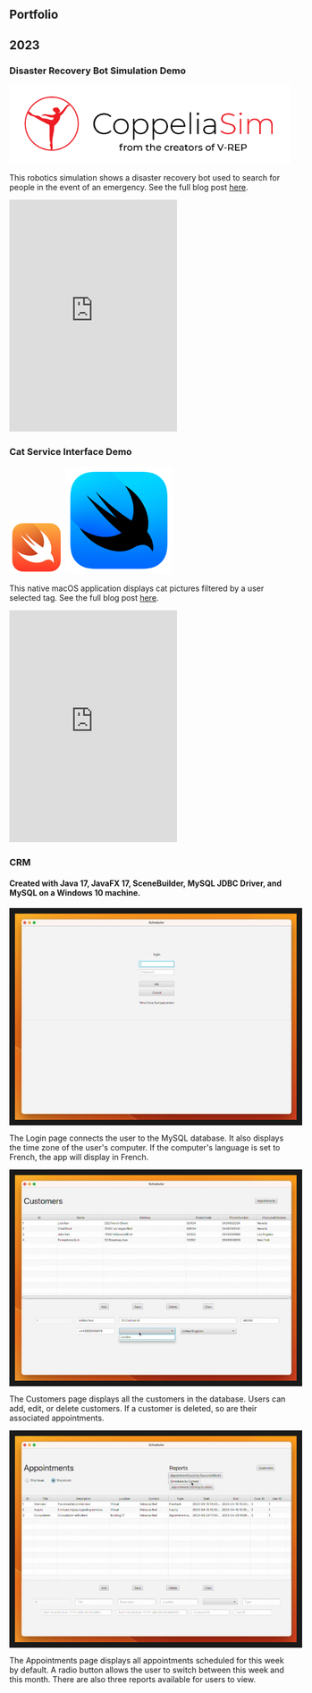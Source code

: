 ## Portfolio



## 2023


### Disaster Recovery Bot Simulation Demo
<a href="https://https://www.coppeliarobotics.com/"><img class="logo portfolio-logo-with-text" alt="CoppeliaSim Logo" src="/assets/images/coppeliasim-logo.png"/></a>

This robotics simulation shows a disaster recovery bot used to search for people in the event of an emergency. See the full blog post [here](blog/disaster-recovery-bot.md). 

<iframe class="wrapper video" height="415" src="https://www.youtube.com/embed/_-UEMS_5qRI" title="YouTube video player" frameborder="0" allow="accelerometer; autoplay; clipboard-write; encrypted-media; gyroscope; picture-in-picture; web-share" allowfullscreen></iframe>
<br/>

### Cat Service Interface Demo
<a href="https://www.swift.org/"><img class="logo portfolio-logo" alt="Swift Logo" src="/assets/images/swift-logo.png"/></a>
<a href="https://developer.apple.com/xcode/swiftui/"><img class="logo portfolio-logo" alt="SwiftUI Logo" src="/assets/images/swiftui-logo.png"/></a>

This native macOS application displays cat pictures filtered by a user selected tag. See the full blog post [here](/blog/catserviceinterface.md).

<iframe class="wrapper video" height="415" src="https://www.youtube.com/embed/zJSYj9NrGD4" title="YouTube video player" frameborder="0" allow="accelerometer; autoplay; clipboard-write; encrypted-media; gyroscope; picture-in-picture; web-share" allowfullscreen></iframe>
<br/>


### CRM 
#### Created with Java 17, JavaFX 17, SceneBuilder, MySQL JDBC Driver, and MySQL on a Windows 10 machine.

<img style="display: block; margin-left: auto; margin-right: auto;" src="https://github.com/swim-mer/swim-mer.github.io/raw/main/assets/images/Login.jpeg" 
alt="Login page" border="10" />

The Login page connects the user to the MySQL database. It also displays the time zone of the user's computer. If the computer's language is set to French, the app will display in French. 


<img style="display: block; margin-left: auto; margin-right: auto;" src="https://github.com/swim-mer/swim-mer.github.io/raw/main/assets/images/Customers.jpeg" 
alt="Customers page" border="10" />

The Customers page displays all the customers in the database. Users can add, edit, or delete customers. If a customer is deleted, so are their associated appointments.


<img style="display: block; margin-left: auto; margin-right: auto;" src="https://github.com/swim-mer/swim-mer.github.io/raw/main/assets/images/Appointments.jpeg" 
alt="Appointments page" border="10" />

The Appointments page displays all appointments scheduled for this week by default. A radio button allows the user to switch between this week and this month. There are also three reports available for users to view.
